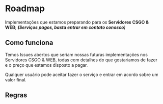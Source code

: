 # Roadmap

Implementações que estamos preparando para os **Servidores CSGO & WEB**; ***(Serviços pagos, basta entrar em contato conosco)***

## Como funciona
Temos Issues abertos que seriam nossas futuras implementações nos Servidores CSGO & WEB, todas com detalhes do que gostariamos de fazer e o preço que estamos disposto a pagar.

Qualquer usuário pode aceitar fazer o serviço e entrar em acordo sobre um valor final.

## Regras
